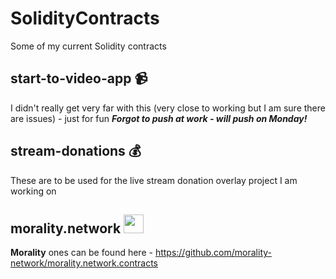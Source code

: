 # SolidityContracts
Some of my current Solidity contracts

## start-to-video-app :video_camera:
I didn't really get very far with this (very close to working but I am sure there are issues) - just for fun
*******Forgot to push at work - will push on Monday!*******

## stream-donations :moneybag:
These are to be used for the live stream donation overlay project I am working on

## morality.network <img width="32" height="30" src="https://i.postimg.cc/J0mKhXCD/mo.png">
**Morality** ones can be found here - https://github.com/morality-network/morality.network.contracts
